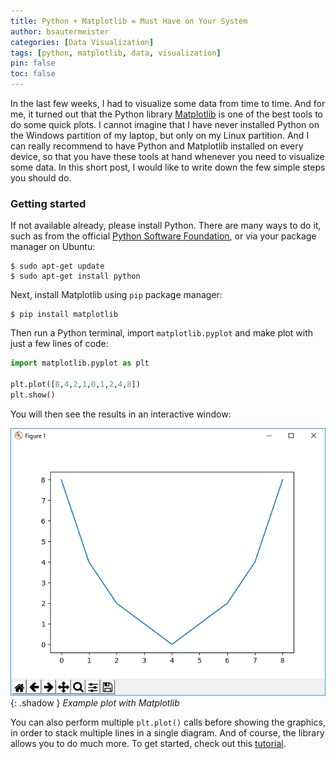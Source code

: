 ```yaml
---
title: Python + Matplotlib = Must Have on Your System
author: bsautermeister
categories: [Data Visualization]
tags: [python, matplotlib, data, visualization]
pin: false
toc: false
---
```


In the last few weeks, I had to visualize some data from time to time. And for me, it turned out that the Python library
[Matplotlib](https://matplotlib.org/) is one of the best tools to do some quick plots. I cannot imagine that I have never
installed Python on the Windows partition of my laptop, but only on my Linux partition. And I can really recommend to have
Python and Matplotlib installed on every device, so that you have these tools at hand whenever you need to visualize some data.
In this short post, I would like to write down the few simple steps you should do.

### Getting started

If not available already, please install Python. There are many ways to do it, such as from the
official [Python Software Foundation](https://www.python.org/downloads/), or via your package manager on Ubuntu:

```console
$ sudo apt-get update
$ sudo apt-get install python
```

Next, install Matplotlib using `pip` package manager:

```console
$ pip install matplotlib
```

Then run a Python terminal, import `matplotlib.pyplot` and make plot with just a few lines of code:

```python
import matplotlib.pyplot as plt

plt.plot([8,4,2,1,0,1,2,4,8])
plt.show()
```

You will then see the results in an interactive window:

![Matplotlib example](/assets/img/posts/2017/matplotlib.png){: .shadow }
_Example plot with Matplotlib_

You can also perform multiple `plt.plot()` calls before showing the graphics, in order to stack multiple lines in a
single diagram. And of course, the library allows you to do much more. To get started, check out this
[tutorial](http://matplotlib.org/users/pyplot_tutorial.html).
